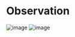 # Observation
![image](https://github.com/user-attachments/assets/5cff877d-af49-42c9-89f9-743db675f4eb)
![image](https://github.com/user-attachments/assets/b3e17efe-ae15-4ab7-bd7e-bb7dc79b805c)

